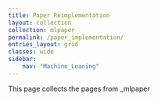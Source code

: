 ```yaml
---
title: Paper Reimplementation
layout: collection
collection: mlpaper
permalink: /paper_implementation/
entries_layout: grid
classes: wide
sidebar:
    nav: "Machine_Leaning"
---
```


This page collects the pages from _mlpaper
